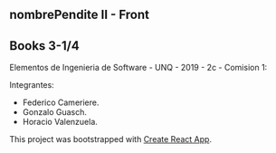 ## nombrePendite II - Front

## Books 3-1/4

Elementos de Ingenieria de Software - UNQ - 2019 - 2c - Comision 1:

Integrantes:

  - Federico Cameriere.
  - Gonzalo Guasch.
  - Horacio Valenzuela.








This project was bootstrapped with [Create React App](https://github.com/facebook/create-react-app).
